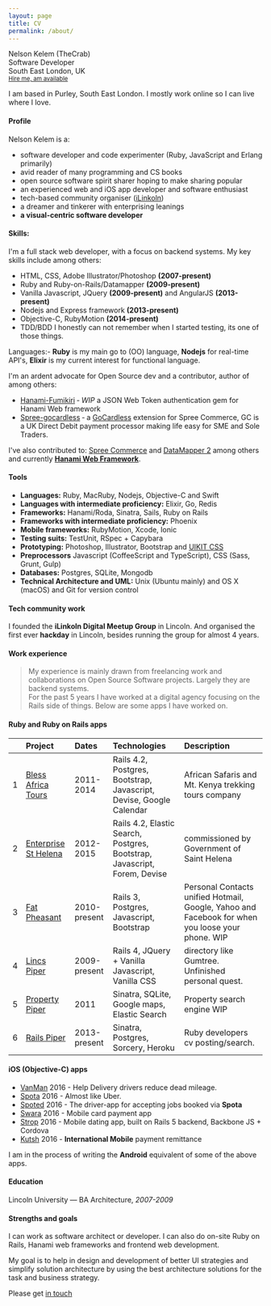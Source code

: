 ```yaml
---
layout: page
title: CV
permalink: /about/
---
```

<div class="cv-header clearfix">
<!-- <img src="https://trello-avatars.s3.amazonaws.com/7b1ea085d6709f32cdd3c22098cba7a3/170.png"> -->
<p>
  <span class="cv-names">Nelson Kelem (TheCrab)</span> <br>
  <span class="cv-title">Software Developer</span> <br>
  <span class="cv-location">South East London, UK</span> <br>
  <small class="cv-hireable"><a href="mailto:nelson@safarista.com">Hire me, am available</a></small>
</p>

I am based in Purley, South East London. I mostly work online so I can live where I love.
</div>

#### Profile
Nelson Kelem is a:

- software developer and code experimenter (Ruby, JavaScript and Erlang primarily)
- avid reader of many programming and CS books
- open source software spirit sharer hoping to make sharing popular
- an experienced web and iOS app developer and software enthusiast
- tech-based community organiser ([iLinkoln](http://ilinkoln.org))
- a dreamer and tinkerer with enterprising leanings
- **a visual-centric software developer**

#### Skills:
I'm a full stack web developer, with a focus on backend systems. My key skills include among others:

- HTML, CSS, Adobe Illustrator/Photoshop **(2007-present)**
- Ruby and Ruby-on-Rails/Datamapper **(2009-present)**
- Vanilla Javascript, JQuery **(2009-present)** and AngularJS **(2013-present)**
- Nodejs and Express framework **(2013-present)**
- Objective-C, RubyMotion **(2014-present)**
- TDD/BDD I honestly can not remember when I started testing, its one of those things.

Languages:- **Ruby** is my main go to (OO) language, **Nodejs** for real-time API's, **Elixir** is my current interest for functional language.

I'm an ardent advocate for Open Source dev and a contributor, author of among others:

- [Hanami-Fumikiri](https://github.com/theCrab/hanami-fumikiri) ‐ _WIP_ a JSON Web Token authentication gem for Hanami Web framework
- [Spree-gocardless](https://github.com/theCrab/spree_gocardless) ‐ a [GoCardless](https://gocardless.com) extension for Spree Commerce, GC is a UK Direct Debit payment processor making life easy for SME and Sole Traders.

I've also contributed to: [Spree Commerce](http://spreecommerce.com) and [DataMapper 2](http://datamapper.org) among others and currently **[Hanami Web Framework](http://hanamirb.org)**.

#### Tools
- **Languages:** Ruby, MacRuby, Nodejs, Objective-C and Swift
- **Languages with intermediate proficiency:** Elixir, Go, Redis
- **Frameworks:** Hanami/Roda, Sinatra, Sails, Ruby on Rails
- **Frameworks with intermediate proficiency:** Phoenix
- **Mobile frameworks:** RubyMotion, Xcode, Ionic
- **Testing suits:** TestUnit, RSpec + Capybara
- **Prototyping:** Photoshop, Illustrator, Bootstrap and [UIKIT CSS](http://getuikit.com)
- **Preprocessors** Javascript (CoffeeScript and TypeScript), CSS (Sass, Grunt, Gulp)
- **Databases:** Postgres, SQLite, Mongodb
- **Technical Architecture and UML:** Unix (Ubuntu mainly) and OS X (macOS) and Git for version control

#### Tech community work
I founded the **iLinkoln Digital Meetup Group** in Lincoln. And organised the first ever **hackday** in Lincoln, besides running the group for almost 4 years.

#### Work experience
> My experience is mainly drawn from freelancing work and collaborations on Open Source Software projects. Largely they are backend systems. <br/>For the past 5 years I have worked at a digital agency focusing on the Rails side of things. Below are some apps I have worked on.

#### Ruby and Ruby on Rails apps

|  | Project | Dates | Technologies | Description |
|:- |:------- |:----- |:------------ |:----------- |
| 1 | [Bless Africa Tours](http://bats.herokuapp.com/) | 2011-2014 | Rails 4.2, Postgres, Bootstrap, Javascript, Devise, Google Calendar | African Safaris and Mt. Kenya trekking tours company |
| 2 | [Enterprise St Helena](http://esthelena.herokuapp.com/) | 2012-2015 | Rails 4.2, Elastic Search, Postgres, Bootstrap, Javascript, Forem, Devise | commissioned by Government of Saint Helena |
| 3 | [Fat Pheasant](http://fatpheasant.herokuapp.com/) | 2010-present | Rails 3, Postgres, Javascript, Bootstrap | Personal Contacts unified Hotmail, Google, Yahoo and Facebook for when you loose your phone. WIP |
| 4 | [Lincs Piper](http://lincspiper.co.uk/) | 2009-present | Rails 4, JQuery + Vanilla Javascript, Vanilla CSS | directory like Gumtree. Unfinished personal quest. |
| 5 | [Property Piper](http://propertypiper.co.uk) | 2011 | Sinatra, SQLite, Google maps, Elastic Search | Property search engine WIP |
| 6 | [Rails Piper](http://railspiper.com) | 2013-present | Sinatra, Postgres, Sorcery, Heroku | Ruby developers cv posting/search. |


#### iOS (Objective-C) apps
- [VanMan](http://paxiapp.uk/vanman) 2016 - Help Delivery drivers reduce dead mileage.
- [Spota](http://paxiapp.uk/spota) 2016 - Almost like Uber.
- [Spoted](http://paxiapp.uk/spoted) 2016 - The driver-app for accepting jobs booked via **Spota**
- [Swara](http://paxiapp.uk/swara) 2016 - Mobile card payment app
- [Strop](http://paxiapp.uk/stropa) 2016 - Mobile dating app, built on Rails 5 backend, Backbone JS + Cordova
- [Kutsh](http://kutsh.co.ke/) 2016 - **International Mobile** payment remittance

I am in the process of writing the **Android** equivalent of some of the above apps.

#### Education
Lincoln University &mdash; BA Architecture, *2007-2009*

#### Strengths and goals
I can work as software architect or developer. I can also do on-site Ruby on Rails, Hanami web frameworks and frontend web development.

My goal is to help in design and development of better UI strategies and simplify solution architecture by using the best architecture solutions for the task and business strategy.

Please get [in touch](mailto:nelson@ilinkoln.org)
